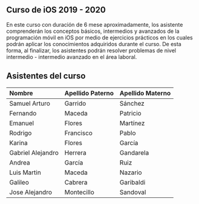 ## Curso de iOS 2019 - 2020

En este curso con duración de 6 mese aproximadamente, los asistente comprenderán los conceptos básicos, intermedios y avanzados de la programación móvil en iOS por medio de ejercicios prácticos en los cuales podrán aplicar los conocimientos adquiridos durante el curso. De esta forma, al finalizar, los asistentes podrán resolver problemas de nivel intermedio - intermedio avanzado en el área laboral.

## Asistentes del curso 

| Nombre                | Apellido Paterno                           | Apellido Materno                         |
|:-------------------------------|:-------------------------------|:-------------------------------|
| Samuel Arturo | Garrido | Sánchez |
| Fernando | Maceda | Patricio |
| Emanuel | Flores | Martínez |
| Rodrigo | Francisco | Pablo |
| Karina | Flores | García |
| Gabriel Alejandro | Herrera | Gandarela |
| Andrea | García | Ruiz |
| Luis Martin | Maceda | Nazario |
| Galileo | Cabrera | Garibaldi |
| Jose Alejandro | Montecillo | Sandoval |